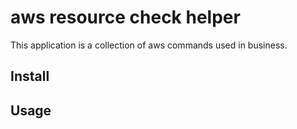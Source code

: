 # aws resource check helper

This application is a collection of aws commands used in business.

## Install

## Usage

